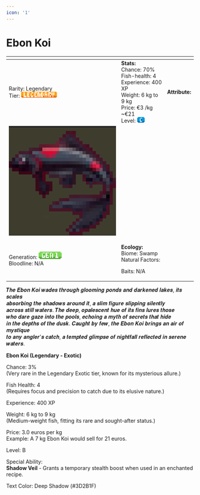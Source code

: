 ```yaml
---
icon: '1'
---
```


# Ebon Koi



<table data-view="cards"><thead><tr><th></th><th></th><th></th></tr></thead><tbody><tr><td>Rarity: Legendary<br>Tier: <img src="../../../../../.gitbook/assets/rarity_legendary (1).png" alt="" data-size="original"></td><td><strong>Stats:</strong><br>Chance: 70%<br>Fish-health: 4<br>Experience: 400 XP<br>Weight: 6 kg to 9 kg<br>Price: €3 /kg  ~€21<br>Level:  <img src="../../../../../.gitbook/assets/image (1).png" alt=""></td><td><strong>Attribute:</strong> </td></tr><tr><td><img src="../../../../../.gitbook/assets/image.png" alt="" data-size="original"></td><td></td><td></td></tr><tr><td>Generation: <img src="../../../../../.gitbook/assets/gen1 (1).png" alt=""><br>Bloodline: N/A</td><td><p><strong>Ecology:</strong> <br>Biome: Swamp<br>Natural Factors: </p><p>Baits: N/A<br></p></td><td></td></tr></tbody></table>

𝑻𝒉𝒆 𝑬𝒃𝒐𝒏 𝑲𝒐𝒊 𝒘𝒂𝒅𝒆𝒔 𝒕𝒉𝒓𝒐𝒖𝒈𝒉 𝒈𝒍𝒐𝒐𝒎𝒊𝒏𝒈 𝒑𝒐𝒏𝒅𝒔 𝒂𝒏𝒅 𝒅𝒂𝒓𝒌𝒆𝒏𝒆𝒅 𝒍𝒂𝒌𝒆𝒔, 𝒊𝒕𝒔 𝒔𝒄𝒂𝒍𝒆𝒔 \
𝒂𝒃𝒔𝒐𝒓𝒃𝒊𝒏𝒈 𝒕𝒉𝒆 𝒔𝒉𝒂𝒅𝒐𝒘𝒔 𝒂𝒓𝒐𝒖𝒏𝒅 𝒊𝒕, 𝒂 𝒔𝒍𝒊𝒎 𝒇𝒊𝒈𝒖𝒓𝒆 𝒔𝒍𝒊𝒑𝒑𝒊𝒏𝒈 𝒔𝒊𝒍𝒆𝒏𝒕𝒍𝒚 \
𝒂𝒄𝒓𝒐𝒔𝒔 𝒔𝒕𝒊𝒍𝒍 𝒘𝒂𝒕𝒆𝒓𝒔. 𝑻𝒉𝒆 𝒅𝒆𝒆𝒑, 𝒐𝒑𝒂𝒍𝒆𝒔𝒄𝒆𝒏𝒕 𝒉𝒖𝒆 𝒐𝒇 𝒊𝒕𝒔 𝒇𝒊𝒏𝒔 𝒍𝒖𝒓𝒆𝒔 𝒕𝒉𝒐𝒔𝒆 \
𝒘𝒉𝒐 𝒅𝒂𝒓𝒆 𝒈𝒂𝒛𝒆 𝒊𝒏𝒕𝒐 𝒕𝒉𝒆 𝒑𝒐𝒐𝒍𝒔, 𝒆𝒄𝒉𝒐𝒊𝒏𝒈 𝒂 𝒎𝒚𝒕𝒉 𝒐𝒇 𝒔𝒆𝒄𝒓𝒆𝒕𝒔 𝒕𝒉𝒂𝒕 𝒉𝒊𝒅𝒆 \
𝒊𝒏 𝒕𝒉𝒆 𝒅𝒆𝒑𝒕𝒉𝒔 𝒐𝒇 𝒕𝒉𝒆 𝒅𝒖𝒔𝒌. 𝑪𝒂𝒖𝒈𝒉𝒕 𝒃𝒚 𝒇𝒆𝒘, 𝒕𝒉𝒆 𝑬𝒃𝒐𝒏 𝑲𝒐𝒊 𝒃𝒓𝒊𝒏𝒈𝒔 𝒂𝒏 𝒂𝒊𝒓 𝒐𝒇 𝒎𝒚𝒔𝒕𝒊𝒒𝒖𝒆 \
𝒕𝒐 𝒂𝒏𝒚 𝒂𝒏𝒈𝒍𝒆𝒓'𝒔 𝒄𝒂𝒕𝒄𝒉, 𝒂 𝒕𝒆𝒎𝒑𝒕𝒆𝒅 𝒈𝒍𝒊𝒎𝒑𝒔𝒆 𝒐𝒇 𝒏𝒊𝒈𝒉𝒕𝒇𝒂𝒍𝒍 𝒓𝒆𝒇𝒍𝒆𝒄𝒕𝒆𝒅 𝒊𝒏 𝒔𝒆𝒓𝒆𝒏𝒆 𝒘𝒂𝒕𝒆𝒓𝒔.

**Ebon Koi (Legendary - Exotic)**

Chance: 3%\
(Very rare in the Legendary Exotic tier, known for its mysterious allure.)

Fish Health: 4\
(Requires focus and precision to catch due to its elusive nature.)

Experience: 400 XP

Weight: 6 kg to 9 kg\
(Medium-weight fish, fitting its rare and sought-after status.)

Price: 3.0 euros per kg\
Example: A 7 kg Ebon Koi would sell for 21 euros.

Level: B

Special Ability:\
**Shadow Veil** - Grants a temporary stealth boost when used in an enchanted recipe.

Text Color: Deep Shadow (#3D2B1F)
